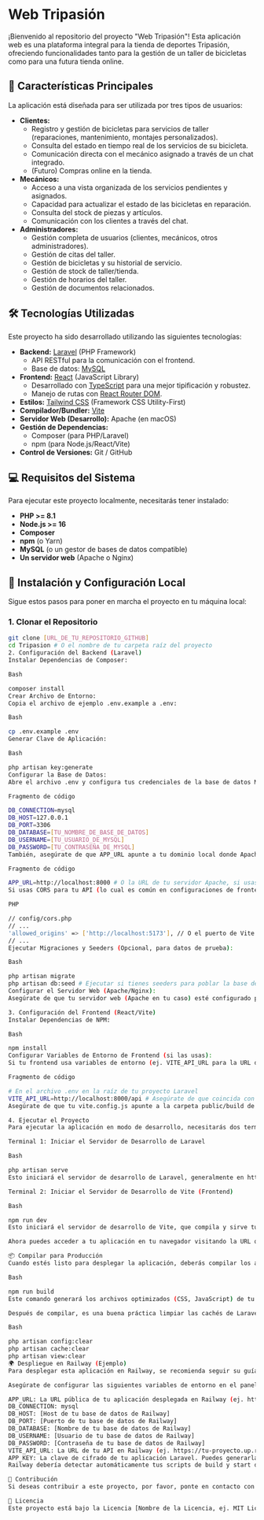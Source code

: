 # Web Tripasión

¡Bienvenido al repositorio del proyecto "Web Tripasión"! Esta aplicación web es una plataforma integral para la tienda de deportes Tripasión, ofreciendo funcionalidades tanto para la gestión de un taller de bicicletas como para una futura tienda online.

## 🚀 Características Principales

La aplicación está diseñada para ser utilizada por tres tipos de usuarios:

* **Clientes:**
    * Registro y gestión de bicicletas para servicios de taller (reparaciones, mantenimiento, montajes personalizados).
    * Consulta del estado en tiempo real de los servicios de su bicicleta.
    * Comunicación directa con el mecánico asignado a través de un chat integrado.
    * (Futuro) Compras online en la tienda.
* **Mecánicos:**
    * Acceso a una vista organizada de los servicios pendientes y asignados.
    * Capacidad para actualizar el estado de las bicicletas en reparación.
    * Consulta del stock de piezas y artículos.
    * Comunicación con los clientes a través del chat.
* **Administradores:**
    * Gestión completa de usuarios (clientes, mecánicos, otros administradores).
    * Gestión de citas del taller.
    * Gestión de bicicletas y su historial de servicio.
    * Gestión de stock de taller/tienda.
    * Gestión de horarios del taller.
    * Gestión de documentos relacionados.

## 🛠️ Tecnologías Utilizadas

Este proyecto ha sido desarrollado utilizando las siguientes tecnologías:

* **Backend:** [Laravel](https://laravel.com/) (PHP Framework)
    * API RESTful para la comunicación con el frontend.
    * Base de datos: [MySQL](https://www.mysql.com/)
* **Frontend:** [React](https://react.dev/) (JavaScript Library)
    * Desarrollado con [TypeScript](https://www.typescriptlang.org/) para una mejor tipificación y robustez.
    * Manejo de rutas con [React Router DOM](https://reactrouter.com/en/main).
* **Estilos:** [Tailwind CSS](https://tailwindcss.com/) (Framework CSS Utility-First)
* **Compilador/Bundler:** [Vite](https://vitejs.dev/)
* **Servidor Web (Desarrollo):** Apache (en macOS)
* **Gestión de Dependencias:**
    * Composer (para PHP/Laravel)
    * npm (para Node.js/React/Vite)
* **Control de Versiones:** Git / GitHub

## 💻 Requisitos del Sistema

Para ejecutar este proyecto localmente, necesitarás tener instalado:

* **PHP >= 8.1**
* **Node.js >= 16**
* **Composer**
* **npm** (o Yarn)
* **MySQL** (o un gestor de bases de datos compatible)
* **Un servidor web** (Apache o Nginx)

## 🚀 Instalación y Configuración Local

Sigue estos pasos para poner en marcha el proyecto en tu máquina local:

### 1. Clonar el Repositorio

```bash
git clone [URL_DE_TU_REPOSITORIO_GITHUB]
cd Tripasion # O el nombre de tu carpeta raíz del proyecto
2. Configuración del Backend (Laravel)
Instalar Dependencias de Composer:

Bash

composer install
Crear Archivo de Entorno:
Copia el archivo de ejemplo .env.example a .env:

Bash

cp .env.example .env
Generar Clave de Aplicación:

Bash

php artisan key:generate
Configurar la Base de Datos:
Abre el archivo .env y configura tus credenciales de la base de datos MySQL. Asegúrate de tener una base de datos creada previamente en tu servidor MySQL con el nombre que especifiques aquí.

Fragmento de código

DB_CONNECTION=mysql
DB_HOST=127.0.0.1
DB_PORT=3306
DB_DATABASE=[TU_NOMBRE_DE_BASE_DE_DATOS]
DB_USERNAME=[TU_USUARIO_DE_MYSQL]
DB_PASSWORD=[TU_CONTRASEÑA_DE_MYSQL]
También, asegúrate de que APP_URL apunte a tu dominio local donde Apache esté sirviendo la aplicación Laravel:

Fragmento de código

APP_URL=http://localhost:8000 # O la URL de tu servidor Apache, si usas un Virtual Host
Si usas CORS para tu API (lo cual es común en configuraciones de frontend/backend separados, incluso en desarrollo), asegúrate de que tu dominio frontend esté permitido en config/cors.php:

PHP

// config/cors.php
// ...
'allowed_origins' => ['http://localhost:5173'], // O el puerto de Vite si es diferente
// ...
Ejecutar Migraciones y Seeders (Opcional, para datos de prueba):

Bash

php artisan migrate
php artisan db:seed # Ejecutar si tienes seeders para poblar la base de datos con datos de prueba
Configurar el Servidor Web (Apache/Nginx):
Asegúrate de que tu servidor web (Apache en tu caso) esté configurado para apuntar a la carpeta public de tu proyecto Laravel. Esto es crucial para que el servidor web sepa dónde encontrar los archivos de tu aplicación. Para Apache en macOS, esto a menudo implica configurar un Virtual Host en httpd-vhosts.conf o similar.

3. Configuración del Frontend (React/Vite)
Instalar Dependencias de NPM:

Bash

npm install
Configurar Variables de Entorno de Frontend (si las usas):
Si tu frontend usa variables de entorno (ej. VITE_API_URL para la URL de tu API), asegúrate de que estén configuradas en un archivo .env en la raíz de tu proyecto Laravel (donde también está tu .env principal). Vite las leerá desde allí si no hay un .env.local específico para el frontend. Por ejemplo:

Fragmento de código

# En el archivo .env en la raíz de tu proyecto Laravel
VITE_API_URL=http://localhost:8000/api # Asegúrate de que coincida con la URL de tu API de Laravel
Asegúrate de que tu vite.config.js apunte a la carpeta public/build de Laravel para la salida de los assets compilados, lo cual ya deberías tener configurado.

4. Ejecutar el Proyecto
Para ejecutar la aplicación en modo de desarrollo, necesitarás dos terminales: una para el backend de Laravel y otra para el servidor de desarrollo de Vite (frontend).

Terminal 1: Iniciar el Servidor de Desarrollo de Laravel

Bash

php artisan serve
Esto iniciará el servidor de desarrollo de Laravel, generalmente en http://localhost:8000. Este es el servidor al que tu API de React hará las peticiones.

Terminal 2: Iniciar el Servidor de Desarrollo de Vite (Frontend)

Bash

npm run dev
Esto iniciará el servidor de desarrollo de Vite, que compila y sirve tu aplicación React. Generalmente se inicia en http://localhost:5173. Vite se encargará de que los cambios en tu frontend se recarguen automáticamente en el navegador.

Ahora puedes acceder a tu aplicación en tu navegador visitando la URL que te proporcione Vite (normalmente http://localhost:5173). Laravel servirá el frontend a través de la directiva @vite en tus vistas Blade.

📦 Compilar para Producción
Cuando estés listo para desplegar la aplicación, deberás compilar los assets de frontend. Es crucial que hagas esto antes de subir tu código a un servidor de producción (como Railway).

Bash

npm run build
Este comando generará los archivos optimizados (CSS, JavaScript) de tu aplicación React/Vite en la carpeta public/build de tu proyecto Laravel. Estos son los archivos estáticos que tu servidor web (Apache/Nginx) servirá en un entorno de producción.

Después de compilar, es una buena práctica limpiar las cachés de Laravel para asegurar que se usen las últimas versiones de configuración, rutas, etc.:

Bash

php artisan config:clear
php artisan cache:clear
php artisan view:clear
🌍 Despliegue en Railway (Ejemplo)
Para desplegar esta aplicación en Railway, se recomienda seguir su guía de despliegue de Laravel y Node.js.

Asegúrate de configurar las siguientes variables de entorno en el panel de Railway (en la sección "Variables" o "Environment Variables" de tu servicio):

APP_URL: La URL pública de tu aplicación desplegada en Railway (ej. https://tu-proyecto.up.railway.app).
DB_CONNECTION: mysql
DB_HOST: [Host de tu base de datos de Railway]
DB_PORT: [Puerto de tu base de datos de Railway]
DB_DATABASE: [Nombre de tu base de datos de Railway]
DB_USERNAME: [Usuario de tu base de datos de Railway]
DB_PASSWORD: [Contraseña de tu base de datos de Railway]
VITE_API_URL: La URL de tu API en Railway (ej. https://tu-proyecto.up.railway.app/api). Es crucial que esta URL apunte al endpoint correcto en tu aplicación desplegada.
APP_KEY: La clave de cifrado de tu aplicación Laravel. Puedes generarla con php artisan key:generate localmente y luego copiar el valor que aparece en tu .env a las variables de entorno de Railway.
Railway debería detectar automáticamente tus scripts de build y start definidos en package.json y Composer. Si no lo hace, puedes configurarlos manualmente en las opciones de tu servicio en Railway.

🤝 Contribución
Si deseas contribuir a este proyecto, por favor, ponte en contacto con [Tu Nombre/Contacto] para discutir los detalles.

📜 Licencia
Este proyecto está bajo la Licencia [Nombre de la Licencia, ej. MIT License]. Consulta el archivo LICENSE para más detalles.
